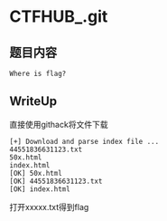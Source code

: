 # CTFHUB_.git

## 题目内容

```
Where is flag?
```

## WriteUp
直接使用githack将文件下载
```
[+] Download and parse index file ... 
44551836631123.txt 
50x.html 
index.html 
[OK] 50x.html 
[OK] 44551836631123.txt 
[OK] index.html
```

打开xxxxx.txt得到flag